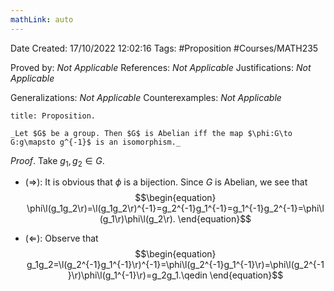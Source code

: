 ```yaml
---
mathLink: auto
---
```


<div class="topSpace"></div>

Date Created: 17/10/2022 12:02:16
Tags: #Proposition #Courses/MATH235

Proved by: _Not Applicable_
References: _Not Applicable_
Justifications: _Not Applicable_

Generalizations: _Not Applicable_
Counterexamples: _Not Applicable_

``` ad-Proposition
title: Proposition.

_Let $G$ be a group. Then $G$ is Abelian iff the map $\phi:G\to G:g\mapsto g^{-1}$ is an isomorphism._

```

_Proof_. Take $g_1,g_2\in G$.
* ($\Rightarrow$): It is obvious that $\phi$ is a bijection. Since $G$ is Abelian, we see that
$$\begin{equation}
    \phi\l(g_1g_2\r)=\l(g_1g_2\r)^{-1}=g_2^{-1}g_1^{-1}=g_1^{-1}g_2^{-1}=\phi\l(g_1\r)\phi\l(g_2\r).
\end{equation}$$

* ($\Leftarrow$): Observe that
$$\begin{equation}
    g_1g_2=\l(g_2^{-1}g_1^{-1}\r)^{-1}=\phi\l(g_2^{-1}g_1^{-1}\r)=\phi\l(g_2^{-1}\r)\phi\l(g_1^{-1}\r)=g_2g_1.\qedin
\end{equation}$$
